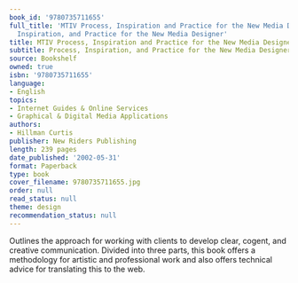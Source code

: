```yaml
---
book_id: '9780735711655'
full_title: 'MTIV Process, Inspiration and Practice for the New Media Designer: Process,
  Inspiration, and Practice for the New Media Designer'
title: MTIV Process, Inspiration and Practice for the New Media Designer
subtitle: Process, Inspiration, and Practice for the New Media Designer
source: Bookshelf
owned: true
isbn: '9780735711655'
language:
- English
topics:
- Internet Guides & Online Services
- Graphical & Digital Media Applications
authors:
- Hillman Curtis
publisher: New Riders Publishing
length: 239 pages
date_published: '2002-05-31'
format: Paperback
type: book
cover_filename: 9780735711655.jpg
order: null
read_status: null
theme: design
recommendation_status: null
---
```

Outlines the approach for working with clients to develop clear, cogent, and creative communication. Divided into three parts, this book offers a methodology for artistic and professional work and also offers technical advice for translating this to the web.
